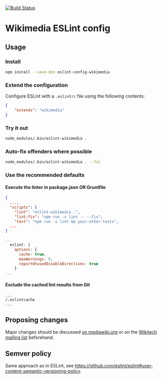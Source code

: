 [![Build Status](https://travis-ci.org/wikimedia/eslint-config-wikimedia.svg?branch=master)](https://travis-ci.org/wikimedia/eslint-config-wikimedia)

# Wikimedia ESLint config

## Usage

### Install

```sh
npm install --save-dev eslint-config-wikimedia
```

### Extend the configuration

Configure ESLint with a `.eslintrc` file using the following contents:
```json
{
	"extends": "wikimedia"
}
```

### Try it out

```sh
node_modules/.bin/eslint-wikimedia .
```

### Auto-fix offenders where possible

```sh
node_modules/.bin/eslint-wikimedia . --fix
```

### Use the recommended defaults

#### Execute the linter in package.json OR Gruntfile

```json
{
  ...,
  "scripts": {
    "lint": "eslint-wikimedia .",
    "lint:fix": "npm run -s lint -- --fix",
    "test": "npm run -s lint && your-other-tests",
  ...
}
```

```js
...
  eslint: {
    options: {
      cache: true,
      maxWarnings: 0,
      reportUnusedDisableDirectives: true
    }
...
```

#### Exclude the cached lint results from Git

```gitignore
...
/.eslintcache
...
```

## Proposing changes

Major changes should be discussed [on mediawiki.org](https://www.mediawiki.org/wiki/Manual_talk:Coding_conventions/JavaScript) or on the [Wikitech mailing list](https://lists.wikimedia.org/mailman/listinfo/wikitech-l) beforehand.

## Semver policy

Same approach as in ESLint, see https://github.com/eslint/eslint#user-content-semantic-versioning-policy.
